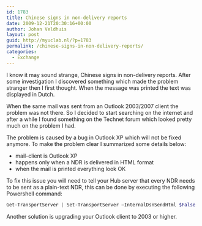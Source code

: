 ```yaml
---
id: 1783
title: Chinese signs in non-delivery reports
date: 2009-12-21T20:30:16+00:00
author: Johan Veldhuis
layout: post
guid: http://myuclab.nl/?p=1783
permalink: /chinese-signs-in-non-delivery-reports/
categories:
  - Exchange
---
```

I know it may sound strange, Chinese signs in non-delivery reports. After some investigation I discovered something which made the problem stranger then I first thought. When the message was printed the text was displayed in Dutch.

When the same mail was sent from an Outlook 2003/2007 client the problem was not there. So I decided to start searching on the internet and after a while I found something on the Technet forum which looked pretty much on the problem I had.

The problem is caused by a bug in Outlook XP which will not be fixed anymore. To make the problem clear I summarized some details below:

  * mail-client is Outlook XP
  * happens only when a NDR is delivered in HTML format
  * when the mail is printed everything look OK

To fix this issue you will need to tell your Hub server that every NDR needs to be sent as a plain-text NDR, this can be done by executing the following Powershell command:

```PowerShell
Get-TransportServer | Set-TransportServer –InternalDsnSendHtml $False
```

Another solution is upgrading your Outlook client to 2003 or higher.